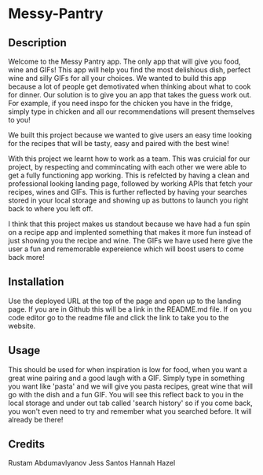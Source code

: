 # Messy-Pantry

## Description 

Welcome to the Messy Pantry app. The only app that will give you food, wine and GIFs! This app will help you find the most delishious dish, perfect wine and silly GIFs for all your choices. We wanted to build this app because a lot of people get demotivated when thinking about what to cook for dinner. Our solution is to give you an app that takes the guess work out. For example, if you need inspo for the chicken you have in the fridge, simply type in chicken and all our recommendations will present themselves to you! 

We built this project because we wanted to give users an easy time looking for the recipes that will be tasty, easy and paired with the best wine! 

With this project we learnt how to work as a team. This was cruicial for our project, by respecting and commincating with each other we were able to get a fully functioning app working. This is refelcted by having a clean and professional looking landing page, followed by working APIs that fetch your recipes, wines and GIFs. This is further reflected by having your searches stored in your local storage and showing up as buttons to launch you right back to where you left off. 

I think that this project makes us standout because we have had a fun spin on a recipe app and implented something that makes it more fun instead of just showing you the recipe and wine. The GIFs we have used here give the user a fun and rememorable expereience which will boost users to come back more! 

## Installation 

Use the deployed URL at the top of the page and open up to the landing page. If you are in Github this will be a link in the README.md file. If on you code editor go to the readme file and click the link to take you to the website. 

## Usage 

This should be used for when inspiration is low for food, when you want a great wine pairing and a good laugh with a GIF. Simply type in something you want like 'pasta' and we will give you pasta recipes, great wine that will go with the dish and a fun GIF. You will see this reflect back to you in the local storage and under out tab called 'search history' so if you come back, you won't even need to try and remember what you searched before. It will already be there! 

## Credits 

Rustam Abdumavlyanov
Jess Santos 
Hannah Hazel 


